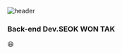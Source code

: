 ![header](https://capsule-render.vercel.app/api?type=rounded&color=000000&height=250&section=header&text=TakTak%20Code&fontSize=40&animation=fadeIn&fontColor=ffffff)


<!--
### Hi there 👋
-->
### Back-end Dev.SEOK WON TAK                 
😄  
 


<!--
**TAKTAKcode/TAKTAKcode** is a ✨ _special_ ✨ repository because its `README.md` (this file) appears on your GitHub profile.

Here are some ideas to get you started:

- 🔭 I’m currently working on ...
- 🌱 I’m currently learning ...
- 👯 I’m looking to collaborate on ...
- 🤔 I’m looking for help with ...
- 💬 Ask me about ...
- 📫 How to reach me: ...
- 😄 Pronouns: ...
- ⚡ Fun fact: ...
-->
